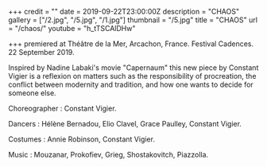 +++
credit = ""
date = 2019-09-22T23:00:00Z
description = "CHAOS"
gallery = ["/2.jpg", "/5.jpg", "/1.jpg"]
thumbnail = "/5.jpg"
title = "CHAOS"
url = "/chaos/"
youtube = "h_tTSCAlDHw"

+++
premiered at Théâtre de la Mer, Arcachon, France. Festival Cadences. 22 September 2019.

Inspired by Nadine Labaki's movie "Capernaum" this new piece by Constant Vigier is a reflexion on matters such as the responsibility of procreation, the conflict between modernity and tradition, and how one wants to decide for someone else.

Choreographer : Constant Vigier.

Dancers : Hélène Bernadou, Elio Clavel, Grace Paulley, Constant Vigier.

Costumes : Annie Robinson, Constant Vigier.

Music : Mouzanar, Prokofiev, Grieg, Shostakovitch, Piazzolla.